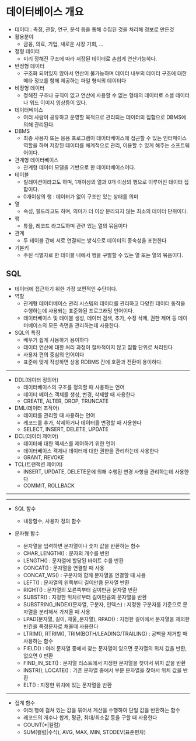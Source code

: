 # 데이터베이스 개요

- 데이터 : 측정, 관찰, 연구, 분석 등을 통해 수집된 것을 처리해 정보로 만든것
- 활용분야
  - 금융, 의료, 기업, 새로운 시장 기회, ...
- 정형 데이터
  - 미리 정해진 구조에 따라 저장된 데이터로 손쉽게 연산가능하다.
- 반정형 데이터
  - 구조화 되어있지 않아서 연산이 불가능하며 데이터 내부의 데이터 구조에 대한 메타 정보를 함께 제공하는 파일 형식의 데이터다
- 비정형 데이터
  - 정해진 구조나 규칙이 없고 연산에 사용할 수 없는 형태의 데이터로 소셜 데이터나 워드 이미지 영상등이 있다.
- 데이터베이스
  - 여러 사람이 공유하고 운영할 목적으로 관리되는 데이터의 집합으로 DBMS에 의해 관리된다.
- DBMS
  - 최종 사용자 또는 응용 프로그램이 데이터베이스에 접근할 수 있는 인터페이스 역할을 하며 저장된 데이터를 체계적으로 관리, 이용할 수 있게 해주는 소프트웨어이다.
- 관계형 데이터베이스
  - 관계형 데이터 모델을 기반으로 한 데이터베이스이다.
- 테이블
  - 릴레이션이라고도 하며, 1개이상의 열과 0개 이상의 행으로 이루어진 데이터 집합이다.
  - 0개이상의 행 : 데이터가 없이 구조만 있는 상태를 의미
- 열
  - 속성, 필드라고도 하며, 의미가 더 이상 분리되지 않는 최소의 데이터 단위이다.
- 행
  - 튜플, 레코드 라고도하며 관련 있는 열의 묶음이다
- 관계
  - 두 테이블 간에 서로 연결되는 방식으로 데이터의 종속성을 표현한다
- 기본키
  - 주된 식별자로 한 테이블 내에서 행을 구별할 수 있는 열 또는 열의 묶음이다.

## SQL
- 데이터에 접근하기 위한 가장 보편적인 수단이다.
- 역할
  - 관계형 데이터베이스 관리 시스템의 데이터를 관리하고 다양한 데이터 동작을 수행하는데 사용되는 표준화된 프로그래밍 언어이다.
  - 데이터베이스 및 테이블 생성, 데이터 검색, 추가, 수정 삭제, 권한 제어 등 데이터베이스의 모든 측면을 관리하는데 사용한다.
- SQL의 특징
  - 배우기 쉽게 사용하기 용이하다
  - 데이터 연산에 대한 처리 과정이 절차적이지 않고 집합 단위로 처리된다
  - 사용자 편의 중심의 언어이다
  - 표준에 맞게 작성하면 상용 RDBMS 간에 호환과 전환이 용이하다.

---

- DDL(데이터 정의어)
  - 데이터베이스의 구조를 정의할 때 사용하는 언어
  - 데이터 베이스 객체를 생성, 변경, 삭제할 때 사용한다
  - CREATE, ALTER, DROP, TRUNCATE
- DML(데이터 조작어)
  - 데이터를 관리할 때 사용하는 언어
  - 레코드를 추가, 삭제하거나 데이터를 변경할 때 사용한다
  - SELECT, INSERT, DELETE, UPDATE
- DCL(데이터 제어어)
  - 데이터에 대한 액세스를 제어하기 위한 언어
  - 데이터베이스 객체나 데이터에 대한 권한을 관리하는데 사용한다
  - GRANT, REVOKE
- TCL(트랜잭션 제어어)
  - INSERT, UPDATE, DELETE문에 의해 수행된 변경 사항을 관리하는데 사용한다
  - COMMIT, ROLLBACK

---



---

- SQL 함수
  - 내장함수, 사용자 정의 함수

- 문자형 함수
  - 문자열을 입력하면 문자열이나 숫자 값을 반환하는 함수
  - CHAR_LENGTH() : 문자의 개수를 반환
  - LENGTH() : 문자열에 할당된 바이트 수를 반환
  - CONCAT() : 문자열을 연결할 때 사용
  - CONCAT_WS() : 구분자와 함께 문자열을 연결할 때 사용
  - LEFT() : 문자열의 왼쪽부터 길이만큼 문자열 반환
  - RIGHT() : 문자열의 오른쪽부터 길이만큼 문자열 반환
  - SUBSTR() : 지정한 위치로부터 길이만큼의 문자열을 반환
  - SUBSTRING_INDEX(문자열, 구분자, 인덱스) : 지정한 구분자를 기준으로 문자열을 분리해서 가져올 때 사용
  - LPAD(문자열, 길이, 채울_문자열), RPAD() : 지정한 길이에서 문자열을 제외한 빈칸을 특정문자로 채울때 사용한다
  - LTRIM(), RTRIM(), TRIM(BOTH/LEADING/TRAILING) : 공백을 제거할 때 사용하는 함수
  - FIELD() : 여러 문자열 중에서 찾는 문자열이 있으면 문자열의 위치 값을 반환, 없으면 0 반환
  - FIND_IN_SET() : 문자열 리스트에서 지정한 문자열을 찾아서 위치 값을 반환
  - INSTR(), LOCATE() : 기존 문자열 중에서 부분 문자열을 찾아서 위치 값을 반환
  - ELT() : 지정한 위치에 있는 문자열을 반환

---

- 집계 함수
  - 여러 행에 걸쳐 있는 값을 묶어서 계산을 수행하여 단일 값을 반환하는 함수
  - 레코드의 개수나 합계, 평균, 최대/최소값 등을 구할 때 사용한다
  - COUNT(*|컬럼)
  - SUM(컬럼|수식), AVG, MAX, MIN, STDDEV(표준편차)